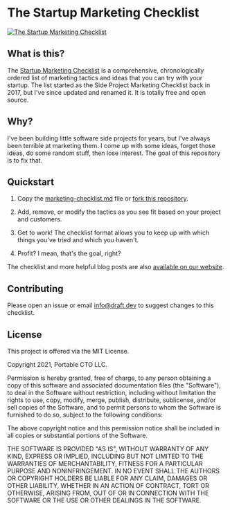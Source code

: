# The Startup Marketing Checklist

[![The Startup Marketing Checklist](https://draft.dev/learn/assets/posts/marketing-checklist.png)](https://draft.dev/learn/marketing-checklist)


## What is this?

The [Startup Marketing Checklist](https://draft.dev/learn/marketing-checklist) is a comprehensive, chronologically ordered list of marketing tactics and ideas that you can try with your startup. The list started as the Side Project Marketing Checklist back in 2017, but I've since updated and renamed it. It is totally free and open source.


## Why?

I've been building little software side projects for years, but I've always been terrible at marketing them. I come up with some ideas, forget those ideas, do some random stuff, then lose interest. The goal of this repository is to fix that.


## Quickstart

1. Copy the [marketing-checklist.md](marketing-checklist.md) file or [fork this repository](https://github.com/draftdev/startup-marketing-checklist).

2. Add, remove, or modify the tactics as you see fit based on your project and customers.

3. Get to work! The checklist format allows you to keep up with which things you've tried and which you haven't.

4. Profit? I mean, that's the goal, right?

The checklist and more helpful blog posts are also [available on our website](https://draft.dev/learn/marketing-checklist).

## Contributing

Please open an issue or email info@draft.dev to suggest changes to this checklist.
 

## License

This project is offered via the MIT License.

Copyright 2021, Portable CTO LLC.

Permission is hereby granted, free of charge, 
to any person obtaining a copy of this software and 
associated documentation files (the "Software"), to 
deal in the Software without restriction, including 
without limitation the rights to use, copy, modify, 
merge, publish, distribute, sublicense, and/or sell 
copies of the Software, and to permit persons to whom 
the Software is furnished to do so, 
subject to the following conditions:

The above copyright notice and this permission notice 
shall be included in all copies or substantial portions of the Software.

THE SOFTWARE IS PROVIDED "AS IS", WITHOUT WARRANTY OF ANY KIND, 
EXPRESS OR IMPLIED, INCLUDING BUT NOT LIMITED TO THE WARRANTIES 
OF MERCHANTABILITY, FITNESS FOR A PARTICULAR PURPOSE AND NONINFRINGEMENT. 
IN NO EVENT SHALL THE AUTHORS OR COPYRIGHT HOLDERS BE LIABLE FOR 
ANY CLAIM, DAMAGES OR OTHER LIABILITY, WHETHER IN AN ACTION OF CONTRACT, 
TORT OR OTHERWISE, ARISING FROM, OUT OF OR IN CONNECTION WITH THE 
SOFTWARE OR THE USE OR OTHER DEALINGS IN THE SOFTWARE.
